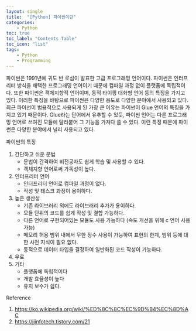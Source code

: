 ```yaml
---
layout: single
title:  "[Python] 파이썬이란"
categories:
    - Python
toc: true
toc_label: "Contents Table"
toc_icon: "list"
tags: 
    - Python
    - Programming
---
```



파이썬은 1991년에 귀도 반 로섬이 발표한 고급 프로그래밍 언어이다. 파이썬은 인터프리터 방식을 채택한 프로그래밍 언어이기 때문에 컴파일 과정 없이 플랫폼에 독립적이다. 또한 파이썬은 객체지향적 언어이며, 동적 타이핑 대화형 언어 등의 특징을 가지고 있다. 이러한 특징을 바탕으로 파이썬은 다양한 용도로 다양한 분야에서 사용되고 있다. 최근 파이선이 범용적으로 사용되게 된 가장 큰 이유는 파이썬이 Glue 언어의 특징을 가지고 있기 때문이다. Glue라는 단어에서 유추할 수 있듯, 파이썬 언어는 다른 프로그래밍 언어로 쓰여진 모듈에 달라붙어 그 기능을 가져다 쓸 수 있다. 이런 특징 때문에 파이썬은 다양한 분야에서 널리 사용되고 있다. 


파이썬의 특징
1. 간단하고 쉬운 문법
    - 문법이 간격하여 비전공자도 쉽게 학습 및 사용할 수 있다. 
    - 객체지향 언어로써 가독성이 높다.
2. 인터프리터 언어
    - 인터프리터 언어로 컴파일 과정이 없다. 
    - 작성 및 테스크 과정이 용이하다. 
3. 높은 생산성
    - 기존 라이브러리 외에도 라이브러리 추가가 용이하다. 
    - 모듈 단위의 코드를 쉽게 작성 및 결합 가능하다.
    - 다른 언어로 구현되어있는 모듈도 사용 가능하다 (속도 개선을 위해 c 언어 사용 가능)
    - 메모리 허용 범위 내에서 무한 정수 사용이 가능하여 표현의 한계, 범위 등에 대한 사전 지식이 필요 없다. 
    - 동적으로 데이터 타입을 결정하여 일반화된 코드 작성이 가능하다. 
4. 무료
5. 기타
    - 플랫폼에 독립적이다
    - 개발 효율성이 높다
    - 유지 보수가 쉽다. 



Reference 
1. https://ko.wikipedia.org/wiki/%ED%8C%8C%EC%9D%B4%EC%8D%AC
2. https://jjinfotech.tistory.com/21 